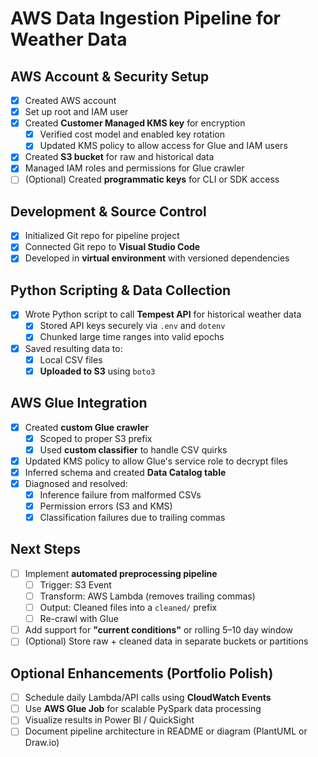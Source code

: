 # AWS Data Ingestion Pipeline for Weather Data

## AWS Account & Security Setup
- [x] Created AWS account
- [x] Set up root and IAM user
- [x] Created **Customer Managed KMS key** for encryption
  - [x] Verified cost model and enabled key rotation
  - [x] Updated KMS policy to allow access for Glue and IAM users
- [x] Created **S3 bucket** for raw and historical data
- [x] Managed IAM roles and permissions for Glue crawler
- [ ] (Optional) Created **programmatic keys** for CLI or SDK access

## Development & Source Control
- [x] Initialized Git repo for pipeline project
- [x] Connected Git repo to **Visual Studio Code**
- [x] Developed in **virtual environment** with versioned dependencies

## Python Scripting & Data Collection
- [x] Wrote Python script to call **Tempest API** for historical weather data
  - [x] Stored API keys securely via `.env` and `dotenv`
  - [x] Chunked large time ranges into valid epochs
- [x] Saved resulting data to:
  - [x] Local CSV files
  - [x] **Uploaded to S3** using `boto3`

## AWS Glue Integration
- [x] Created **custom Glue crawler**
  - [x] Scoped to proper S3 prefix
  - [x] Used **custom classifier** to handle CSV quirks
- [x] Updated KMS policy to allow Glue's service role to decrypt files
- [x] Inferred schema and created **Data Catalog table**
- [x] Diagnosed and resolved:
  - [x] Inference failure from malformed CSVs
  - [x] Permission errors (S3 and KMS)
  - [x] Classification failures due to trailing commas

## Next Steps
- [ ] Implement **automated preprocessing pipeline**
  - [ ] Trigger: S3 Event
  - [ ] Transform: AWS Lambda (removes trailing commas)
  - [ ] Output: Cleaned files into a `cleaned/` prefix
  - [ ] Re-crawl with Glue
- [ ] Add support for **"current conditions"** or rolling 5–10 day window
- [ ] (Optional) Store raw + cleaned data in separate buckets or partitions

## Optional Enhancements (Portfolio Polish)
- [ ] Schedule daily Lambda/API calls using **CloudWatch Events**
- [ ] Use **AWS Glue Job** for scalable PySpark data processing
- [ ] Visualize results in Power BI / QuickSight
- [ ] Document pipeline architecture in README or diagram (PlantUML or Draw.io)